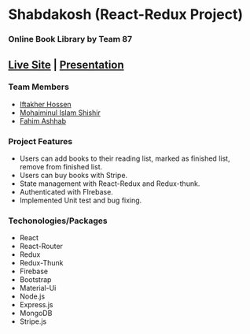 # Shabdakosh (React-Redux Project)
### Online Book Library by Team 87

## [Live Site](https://shabdakosh-49da5.web.app/) | [Presentation](https://docs.google.com/presentation/d/1AlyKwgv4S5VQ_BkzBIonae69mTJKNHeRCg3sS9BeQ7Y/edit?usp=sharing)

### Team Members
* [Iftakher Hossen](https://github.com/iftakherhossen)
* [Mohaiminul Islam Shishir](https://github.com/Mohaiminul69)
* [Fahim Ashhab](https://github.com/Fahim-BAUST)

### Project Features
* Users can add books to their reading list, marked as finished list, remove from finished list.
* Users can buy books with Stripe.
* State management with React-Redux and Redux-thunk.
* Authenticated with FIrebase.
* Implemented Unit test and bug fixing.

### Techonologies/Packages
* React
* React-Router
* Redux
* Redux-Thunk
* Firebase
* Bootstrap
* Material-Ui
* Node.js
* Express.js
* MongoDB
* Stripe.js
